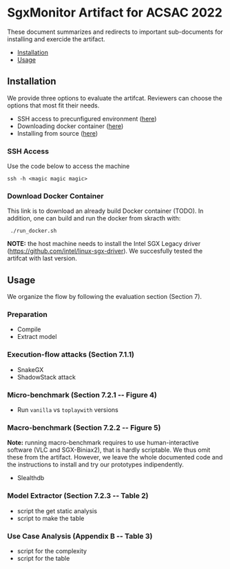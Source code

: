 # SgxMonitor Artifact for ACSAC 2022

These document summarizes and redirects to important sub-documents for
installing and exercide the artifact.

- [Installation](#installation)
- [Usage](#usage)

## Installation

We provide three options to evaluate the artifcat. Reviewers can choose the
options that most fit their needs.

- SSH access to precunfigured environment ([here](#ssh-access))
- Downloading docker container ([here](#download-docker-container))
- Installing from source ([here](INSTALLATION.md))

### SSH Access

Use the code below to access the machine
```
ssh -h <magic magic magic>
```

### Download Docker Container

This link is to download an already build Docker container (TODO). In addition,
one can build and run the docker from skracth with:
```
 ./run_docker.sh
```
**NOTE:** the host machine needs to install the Intel SGX Legacy driver
(https://github.com/intel/linux-sgx-driver). We succesfully tested the artifcat
with last version.

## Usage

We organize the flow by following the evaluation section (Section 7).

### Preparation

- Compile
- Extract model

### Execution-flow attacks (Section 7.1.1)

- SnakeGX
- ShadowStack attack

### Micro-benchmark (Section 7.2.1 -- Figure 4)

- Run `vanilla` vs `toplaywith` versions

### Macro-benchmark (Section 7.2.2 -- Figure 5)

**Note:** running macro-benchmark requires to use human-interactive software
(VLC and SGX-Biniax2), that is hardly scriptable. We thus omit these from the
artifact. However, we leave the whole documented code and the instructions to
install and try our prototypes indipendently.

- Slealthdb

### Model Extractor (Section 7.2.3 -- Table 2)

- script the get static analysis
- script to make the table

### Use Case Analysis (Appendix B -- Table 3)

- script for the complexity
- script for the table